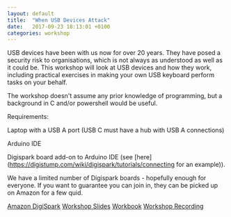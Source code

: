 ```yaml
---
layout: default
title:  "When USB Devices Attack"
date:   2017-09-23 18:13:01 +0100
categories: workshop
---
```

USB devices have been with us now for over 20 years. They have posed a security risk to organisations, which is not always as understood as well as it could be. This workshop will look at USB devices and how they work, including practical exercises in making your own USB keyboard perform tasks on your behalf.

The workshop doesn't assume any prior knowledge of programming, but a background in C and/or powershell would be useful.

Requirements:

Laptop with a USB A port (USB C must have a hub with USB A connections)

Arduino IDE

Digispark board add-on to Arduino IDE (see [here](https://digistump.com/wiki/digispark/tutorials/connecting for an example)).

We have a limited number of Digispark boards - hopefully enough for everyone. If you want to guarantee you can join in, they can be picked up on Amazon for a few quid.

[Amazon DigiSpark](https://www.amazon.co.uk/Digispark-Kickstarter-ATTINY85-Development-Arduino/dp/B01FRZVWYA/ref=sr_1_1?ie=UTF8&qid=1504185874&sr=8-1&keywords=digispark)
[Workshop Slides](http://www.manchestergreyhats.co.uk/files/when_usb_devices_attack/whenUSBDevicesAttack-Slides-MGH.pdf)
[Workbook](http://www.manchestergreyhats.co.uk/files/when_usb_devices_attack/whenUSBDevicesAttack-Workbook-MGH.pdf)
[Workshop Recording](https://www.youtube.com/watch?v=URYq8DHUw2A&t=1s)


[jekyll-docs]: http://jekyllrb.com/docs/home
[jekyll-gh]:   https://github.com/jekyll/jekyll
[jekyll-talk]: https://talk.jekyllrb.com/
